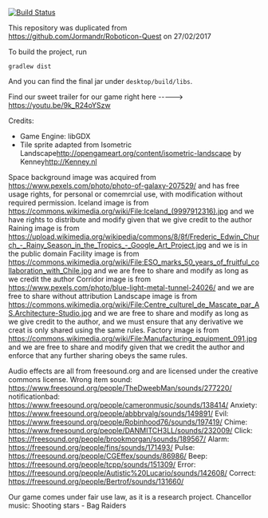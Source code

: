[![Build Status](https://travis-ci.org/SEPR-TopRight/RoboticonQuest2.svg?branch=master)](https://travis-ci.org/SEPR-TopRight/RoboticonQuest2)

This repository was duplicated from https://github.com/Jormandr/Roboticon-Quest on 27/02/2017

To build the project, run

    gradlew dist

And you can find the final jar under `desktop/build/libs`.

Find our sweet trailer for our game right here -----> https://youtu.be/9k_R24oYSzw

Credits:
- Game Engine: libGDX
- Tile sprite adapted from
  Isometric Landscape<http://opengameart.org/content/isometric-landscape>
  by Kenney<http://Kenney.nl>

Space background image was acquired from https://www.pexels.com/photo/photo-of-galaxy-207529/ and has free usage rights,
for personal or comemrcial use, with modification without required permission.
Iceland image is from https://commons.wikimedia.org/wiki/File:Iceland_(9997912316).jpg and we have rights to distribute and modify given that we give credit to the author
Raining image is from https://upload.wikimedia.org/wikipedia/commons/8/8f/Frederic_Edwin_Church_-_Rainy_Season_in_the_Tropics_-_Google_Art_Project.jpg and we is in the public domain
Facility image is from https://commons.wikimedia.org/wiki/File:ESO_marks_50_years_of_fruitful_collaboration_with_Chile.jpg and we are free to share and modify as long as we credit the author
Corridor image is from https://www.pexels.com/photo/blue-light-metal-tunnel-24026/ and we are free to share without attribution
Landscape image is from https://commons.wikimedia.org/wiki/File:Centre_culturel_de_Mascate_par_AS.Architecture-Studio.jpg and we are free to share and modify as long as we give credit to the author, and we must ensure that any derivative we creat is only shared using the same rules.
Factory image is from https://commons.wikimedia.org/wiki/File:Manufacturing_equipment_091.jpg and we are free to share and modify given that we credit the author and enforce that any further sharing obeys the same rules.

Audio effects are all from freesound.org and are licensed under the creative commons license. 
Wrong item sound: https://www.freesound.org/people/TheDweebMan/sounds/277220/ 
notificationbad: https://www.freesound.org/people/cameronmusic/sounds/138414/ 
Anxiety: https://www.freesound.org/people/abbbrvalg/sounds/149891/ 
Evil: https://www.freesound.org/people/Robinhood76/sounds/197419/
Chime: https://www.freesound.org/people/DANMITCH3LL/sounds/232009/ 
Click: https://freesound.org/people/brookmorgan/sounds/189567/ 
Alarm: https://freesound.org/people/fins/sounds/171493/ 
Pulse: https://freesound.org/people/CGEffex/sounds/86986/
Beep: https://freesound.org/people/tcpp/sounds/151309/ 
Error: https://freesound.org/people/Autistic%20Lucario/sounds/142608/ 
Correct: https://freesound.org/people/Bertrof/sounds/131660/

Our game comes under fair use law, as it is a research project.
Chancellor music: Shooting stars - Bag Raiders 
